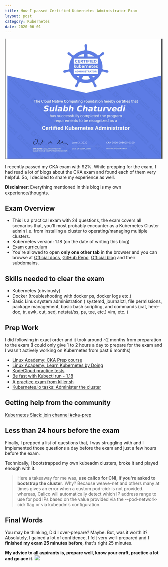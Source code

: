 ```yaml
---
title: How I passed Certified Kubernetes Administrator Exam
layout: post
category: Kubernetes
date: 2020-06-01
---
```


![CKA](../assets/img/cka.png)

I recently passed my CKA exam with 92%. While prepping for the exam, I had read a lot of blogs about the CKA exam and found each of them very helpful. So, I decided to share my experience as well.

**Disclaimer**: Everything mentioned in this blog is my own experience/thoughts.

## Exam Overview

- This is a practical exam with 24 questions, the exam covers all scenarios that, you'll most probably encounter as a Kubernetes Cluster admin i.e. from installing a cluster to operating/managing multiple clusters.
- Kubernetes version: 1.18 (on the date of writing this blog)
- [Exam curriculum](https://github.com/cncf/curriculum)
- You're allowed to open **only one other tab** in the browser and you can browse at [Official docs](https://kubernetes.io/docs/)​, [GitHub Repo](​https://github.com/kubernetes/)​, [Official blog](https://kubernetes.io/blog/​) and their subdomains.

## Skills needed to clear the exam

- Kubernetes (obviously)
- Docker (troubleshooting with docker ps, docker logs etc.)
- Basic Linux system administration ( systemd, journalctl, file permissions, package management, basic bash scripting, and commands (cat, here-doc, tr, awk, cut, sed, netstat/ss, ps, tee, etc.) vim, etc. )

## Prep Work

I did following in exact order and it took around ~2 months from preparation to the exam (I could only give 1 to 2 hours a day to prepare for the exam and I wasn't actively working on Kubernetes from past 6 months)

- [Linux Academy: CKA Prep course](https://linuxacademy.com/course/cloud-native-certified-kubernetes-administrator-cka/)
- [Linux Academy: Learn Kubernetes by Doing](https://linuxacademy.com/course/learn-kubernetes-by-doing/)
- [KodeCloud practice tests](https://kodekloud.com/p/certified-kubernetes-administrator-with-practice-tests)
- [Be fast with Kubectl run - 1.18](https://medium.com/faun/be-fast-with-kubectl-1-18-ckad-cka-31be00acc443)
- [A practice exam from killer.sh](https://killer.sh/cka)
- [Kubernetes.io tasks: Administer the cluster](https://kubernetes.io/docs/tasks/)

## Getting help from the community

[Kubernetes Slack: join channel #cka-prep](https://kubernetes.slack.com/)

## Less than 24 hours before the exam

Finally, I prepped a list of questions that, I was struggling with and I implemented those questions a day before the exam and just a few hours before the exam.

Technically, I bootstrapped my own kubeadm clusters, broke it and played enough with it.

> Here a takeaway for me was, **use calico for CNI, if you're asked to bootstrap the cluster**. Why? Because weave-net and others many at times gives an error when a custom pod-cidr is not provided. whereas, Calico will automatically detect which IP address range to use for pod IPs based on the value provided via the --pod-network-cidr flag or via kubeadm’s configuration.

## Final Words

You may be thinking, Did I over-prepare? Maybe. But, was it worth it? Absolutely, I gained a lot of confidence, I felt very well-prepared and **I finished my exam 25 minutes before**, that's right 25 minutes.

**My advice to all aspirants is, prepare well, know your craft, practice a lot and go ace it.**
![](https://media.giphy.com/media/hrvSx2SVGwfaEINZ9G/giphy.gif)

